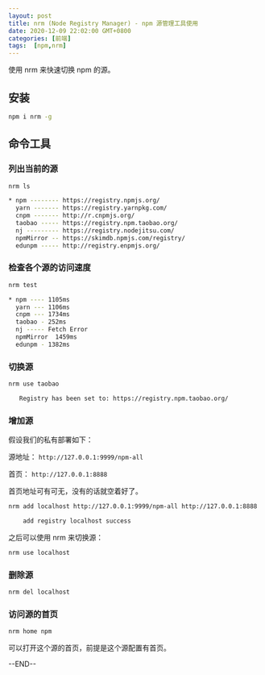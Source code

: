 ```yaml
---
layout: post
title: nrm (Node Registry Manager) - npm 源管理工具使用
date: 2020-12-09 22:02:00 GMT+0800
categories: [前端]
tags:  [npm,nrm]
---
```


使用 nrm 来快速切换 npm 的源。

<!-- more -->

## 安装

```sh
npm i nrm -g
```

## 命令工具

### 列出当前的源

```sh
nrm ls

* npm -------- https://registry.npmjs.org/
  yarn ------- https://registry.yarnpkg.com/
  cnpm ------- http://r.cnpmjs.org/
  taobao ----- https://registry.npm.taobao.org/
  nj --------- https://registry.nodejitsu.com/
  npmMirror -- https://skimdb.npmjs.com/registry/
  edunpm ----- http://registry.enpmjs.org/
```

### 检查各个源的访问速度

```sh
nrm test

* npm ---- 1105ms
  yarn --- 1106ms
  cnpm --- 1734ms
  taobao - 252ms
  nj ----- Fetch Error
  npmMirror  1459ms
  edunpm - 1382ms
```

### 切换源

```sh
nrm use taobao

   Registry has been set to: https://registry.npm.taobao.org/
```

### 增加源

假设我们的私有部署如下：

源地址： `http://127.0.0.1:9999/npm-all`

首页： `http://127.0.0.1:8888`

首页地址可有可无，没有的话就空着好了。

```sh
nrm add localhost http://127.0.0.1:9999/npm-all http://127.0.0.1:8888

    add registry localhost success
```

之后可以使用 nrm 来切换源：

```sh
nrm use localhost
```

### 删除源

```sh
nrm del localhost
```

### 访问源的首页

```sh
nrm home npm
```

可以打开这个源的首页，前提是这个源配置有首页。

--END--